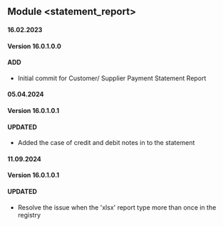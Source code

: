 ## Module <statement_report>

#### 16.02.2023
#### Version 16.0.1.0.0
#### ADD
- Initial commit for Customer/ Supplier Payment Statement Report

#### 05.04.2024
#### Version 16.0.1.0.1
#### UPDATED
- Added the case of credit and debit notes in to the statement


#### 11.09.2024
#### Version 16.0.1.0.1
#### UPDATED
- Resolve the issue when the 'xlsx' report type more than once in the registry
